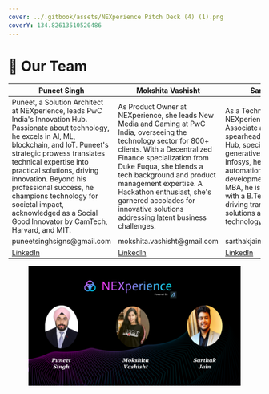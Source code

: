 ```yaml
---
cover: ../.gitbook/assets/NEXperience Pitch Deck (4) (1).png
coverY: 134.82613510520486
---
```


# 👬 Our Team



<table><thead><tr><th width="248">Puneet Singh</th><th width="244">Mokshita Vashisht</th><th>Sarthak Jain</th></tr></thead><tbody><tr><td>Puneet, a Solution Architect at NEXperience, leads PwC India's Innovation Hub. Passionate about technology, he excels in AI, ML, blockchain, and IoT. Puneet's strategic prowess translates technical expertise into practical solutions, driving innovation. Beyond his professional success, he champions technology for societal impact, acknowledged as a Social Good Innovator by CamTech, Harvard, and MIT.</td><td>As Product Owner at NEXperience, she leads New Media and Gaming at PwC India, overseeing the technology sector for 800+ clients. With a Decentralized Finance specialization from Duke Fuqua, she blends a tech background and product management expertise. A Hackathon enthusiast, she's garnered accolades for innovative solutions addressing latent business challenges.</td><td>As a Technology Lead at NEXperience and Senior Associate at PwC India, he spearheads the Innovation Hub, specializing in generative AI. Formerly with Infosys, he excelled in automation and bot development. Holding an MBA, he is a tech innovator with a B.Tech in ECE, driving transformative solutions at the forefront of technology.</td></tr><tr><td>puneetsinghsigns@gmail.com</td><td>mokshita.vashisht@gmail.com</td><td>sarthakjainwork@gmail.com</td></tr><tr><td><a href="https://www.linkedin.com/in/puneetsingh2404/">LinkedIn</a></td><td><a href="https://www.linkedin.com/in/mokshita-vashisht-220ba739/">LinkedIn</a></td><td><a href="https://www.linkedin.com/in/sarthakjain18/">LinkedIn</a></td></tr></tbody></table>

<figure><img src="../.gitbook/assets/NEXperience Pitch Deck (3).png" alt=""><figcaption></figcaption></figure>
